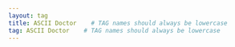 ```yaml
---
layout: tag
title: ASCII Doctor    # TAG names should always be lowercase
tag: ASCII Doctor    # TAG names should always be lowercase
---
```

